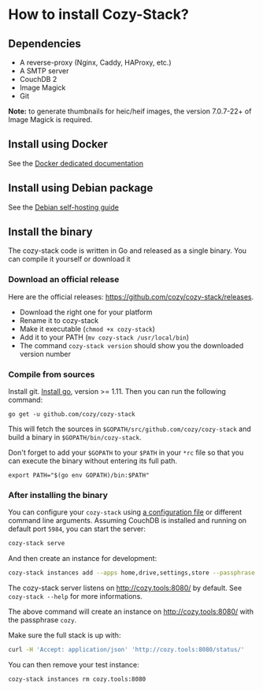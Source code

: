 # How to install Cozy-Stack?

## Dependencies

-   A reverse-proxy (Nginx, Caddy, HAProxy, etc.)
-   A SMTP server
-   CouchDB 2
-   Image Magick
-   Git

**Note:** to generate thumbnails for heic/heif images, the version 7.0.7-22+ of
Image Magick is required.

## Install using Docker

See the [Docker dedicated documentation](docs/docker.md)

## Install using Debian package

See the [Debian self-hosting guide](https://docs.cozy.io/en/tutorials/selfhost-debian/)

## Install the binary

The cozy-stack code is written in Go and released as a single binary. You can compile it yourself or download it

### Download an official release

Here are the official releases: https://github.com/cozy/cozy-stack/releases.

- Download the right one for your platform
- Rename it to cozy-stack
- Make it executable (`chmod +x cozy-stack`)
- Add it to your PATH (`mv cozy-stack /usr/local/bin`)
- The command `cozy-stack version` should show you the downloaded version number

### Compile from sources

Install git. [Install go](https://golang.org/doc/install), version >= 1.11. Then you can run the following command:

```
go get -u github.com/cozy/cozy-stack
```

This will fetch the sources in `$GOPATH/src/github.com/cozy/cozy-stack` and
build a binary in `$GOPATH/bin/cozy-stack`.

Don't forget to add your `$GOPATH` to your `$PATH` in your `*rc` file so that
you can execute the binary without entering its full path.

```
export PATH="$(go env GOPATH)/bin:$PATH"
```

### After installing the binary

You can configure your `cozy-stack` using [a configuration file](https://github.com/cozy/cozy-stack/blob/master/cozy.example.yaml) or different
command line arguments. Assuming CouchDB is installed and running on default port
`5984`, you can start the server:

```bash
cozy-stack serve
```

And then create an instance for development:

```bash
cozy-stack instances add --apps home,drive,settings,store --passphrase cozy "cozy.tools:8080"
```

The cozy-stack server listens on http://cozy.tools:8080/ by default. See
`cozy-stack --help` for more informations.

The above command will create an instance on http://cozy.tools:8080/ with the
passphrase `cozy`.

Make sure the full stack is up with:

```bash
curl -H 'Accept: application/json' 'http://cozy.tools:8080/status/'
```

You can then remove your test instance:

```bash
cozy-stack instances rm cozy.tools:8080
```
